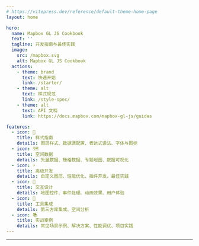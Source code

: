 ```yaml
---
# https://vitepress.dev/reference/default-theme-home-page
layout: home

hero:
  name: Mapbox GL JS Cookbook
  text: ''
  tagline: 开发指南与最佳实践
  image:
    src: /mapbox.svg
    alt: Mapbox GL JS Cookbook
  actions:
    - theme: brand
      text: 快速开始
      link: /starter/
    - theme: alt
      text: 样式规范
      link: /style-spec/
    - theme: alt
      text: API 文档
      link: https://docs.mapbox.com/mapbox-gl-js/guides

features:
  - icon: 📍
    title: 样式指南
    details: 图层样式、数据源配置、表达式语法、字体与图标
  - icon: 🗺️
    title: 空间数据
    details: 矢量数据、栅格数据、专题地图、数据可视化
  - icon: ⚡
    title: 高级开发
    details: 自定义图层、性能优化、插件开发、最佳实践
  - icon: 🎨
    title: 交互设计
    details: 地图控件、事件处理、动画效果、用户体验
  - icon: 🔧
    title: 工具集成
    details: 第三方库集成、空间分析
  - icon: 📚
    title: 实战案例
    details: 常见场景示例、解决方案、性能调优、项目实践
---
```


---
